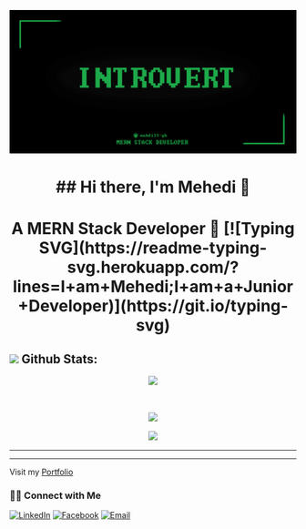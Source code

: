 ![Cover Image](githubcover-01.png)

<h1 align="center">## Hi there, I'm Mehedi 👋 <h1>
 <div align="center">
A MERN Stack Developer 🚀 
 [![Typing SVG](https://readme-typing-svg.herokuapp.com/?lines=I+am+Mehedi;I+am+a+Junior+Developer)](https://git.io/typing-svg)

</div>



 
  
## <img src="https://media.giphy.com/media/ZCN6F3FAkwsyOGU2RS/giphy.gif" width="40"> **Github Stats:**
<div align="center">

 ![](https://github-readme-streak-stats.herokuapp.com/?user=mahdi33-gk&theme=holi&hide_border=false)
 
 <br/>

![](https://github-readme-stats.vercel.app/api?username=mahdi33-gk&theme=holi&hide_border=false&include_all_commits=true&count_private=true)<br/>

![](https://github-readme-stats.vercel.app/api/top-langs/?username=mahdi33-gk&count_private=true&theme=holi&hide_border=false&layout=compact)


</div>

---



---

Visit my [Portfolio](http://gkmehidy3.info.bd)

<h3> 🤝🏻 Connect with Me </h3>

<p align="center">

<a href="https://www.linkedin.com//"><img alt="LinkedIn" src="https://img.shields.io/badge/Mehedi./linkedIn-brightgreen?style=flat-square&logo=linkedin"></a>
<a href="https://www.facebook.com/gk.mehidy3/"><img alt="Facebook" src="https://img.shields.io/badge/MEHEDI/facebook-blue?style=flat&logo=facebook"></a>
<a href="mailto:meheduvau@gmail.com"><img alt="Email" src="https://img.shields.io/badge/Email-meheduvau@gmail.com-blue?style=flat-square&logo=gmail"></a>
</p>

<!--
**mahdi33-gk/mahdi33-gk** is a ✨ _special_ ✨ repository because its `README.md` (this file) appears on your GitHub profile.

Here are some ideas to get you started:

- 🔭 I’m currently working on ...
- 🌱 I’m currently learning ...
- 👯 I’m looking to collaborate on ...
- 🤔 I’m looking for help with ...
- 💬 Ask me about ...
- 📫 How to reach me: ...
- 😄 Pronouns: ...
- ⚡ Fun fact: ...
-->
